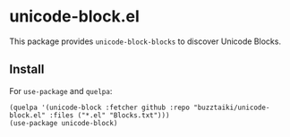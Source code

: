 # unicode-block.el

This package provides `unicode-block-blocks` to discover Unicode Blocks.

## Install
For `use-package` and `quelpa`:

```
(quelpa '(unicode-block :fetcher github :repo "buzztaiki/unicode-block.el" :files ("*.el" "Blocks.txt")))
(use-package unicode-block)
```
